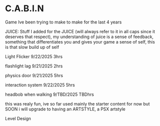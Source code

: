 # C.A.B.I.N
Game Ive been trying to make to make for the last 4 years 

JUICE:
Stuff I added for the JUICE (will always refer to it in all caps since it deserves that respect), my understanding of juice is a sense of feedback, something that differentiates you and gives your game a sense of self, this is that slow build up of self

Light Flicker        9/22/2025  3hrs

flashlight lag       9/21/2025  2hrs

physics door         9/21/2025  5hrs

interaction system   9/22/2025  5hrs

headbob when walking 9/TBD/2025 TBDhrs

this was realy fun, ive so far used mainly the starter content for now but SOON i will upgrade to having an ARTSTYLE, a PSX artstyle

Level Design